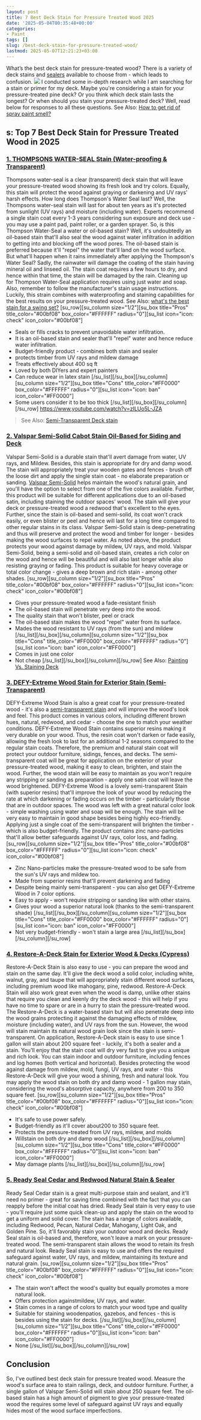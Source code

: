 ```yaml
---
layout: post
title: 7 Best Deck Stain for Pressure Treated Wood 2025
date: '2025-05-04T00:35:48+00:00'
categories:
- Paint
tags: []
slug: /best-deck-stain-for-pressure-treated-wood/
lastmod: 2025-05-07T12:21:23+03:00
---
```


What’s the best deck stain for pressure-treated wood? There is a variety of deck stains and
[sealers](https://pestpolicy.com/best-deck-sealer-for-pressure-treated-wood/)
available to choose from - which leads to confusion.
![](/assets/img/12/Pest-Control.jpg)
I conducted some in-depth research while I am searching for a stain
or primer
for my deck.
Maybe you're considering a stain for your pressure-treated pine deck?
Or you think which deck stain lasts the longest?
Or when should you stain your pressure-treated deck?
Well, read below for responses to all these questions.
See Also:
[How to get rid of spray paint smell?](https://pestpolicy.com/how-to-get-rid-of-spray-paint-smell/)
## s: Top 7 Best Deck Stain for Pressure Treated Wood in 2025
### [1. THOMPSONS WATER-SEAL Stain (Water-proofing & Transparent)](https://www.amazon.com/dp/B00IKVLXYI/?tag=p-policy-20)
Thompsons water-seal is a clear (transparent) deck stain that will leave your pressure-treated wood showing its fresh look and try colors. Equally, this stain will protect the wood against
graying or darkening and UV rays' harsh effects.
[](https://www.amazon.com/dp/B00IKVLXYI/?tag=p-policy-20)
[](https://www.amazon.com/dp/B00C0E0PR2/?tag=p-policy-20)
[](https://www.amazon.com/dp/B00MDVLOBS/?tag=p-policy-20)
[](https://www.amazon.com/dp/B00MV8MWEQ/?tag=p-policy-20)
How long does Thompson's Water Seal last? Well, the Thompsons water-seal stain will last for about ten years as it's protected from sunlight (UV rays) and moisture (including water). Experts recommend a single stain coat every 1-3 years considering sun exposure and deck use - you may use a paint pad, paint roller, or a garden sprayer.
So, is this Thompson Water-Seal a water or oil-based stain? Well, it's undoubtedly an
oil-based stain that'll also seal the wood against water
infiltration in addition to getting into and blocking off the wood pores. The oil-based stain is preferred because it'll "repel" the water that'll land on the wood surface.
But what'll happen when it rains immediately after applying the Thompson's Water Seal? Sadly, the rainwater will damage the coating of the stain having
mineral oil and
linseed oil. The stain coat requires a few hours to dry, and hence within that time, the stain will be damaged by the rain.
Cleaning up for Thompson Water-Seal application requires using just water and soap. Also, remember to follow the manufacturer's stain usage instructions.
Luckily, this strain combines with waterproofing and staining capabilities for the best results on your pressure-treated wood.
See Also:
[what's the best stain for a swing set?](https://pestpolicy.com/best-stain-for-swing-set/)
[su_row][su_column size="1/2"][su_box title="Pros" title_color="#00bf08" box_color="#FFFFFF" radius="0"][su_list icon="icon: check" icon_color="#00bf08"]
- Seals or fills cracks to prevent unavoidable water infiltration.
- It is an oil-based stain and sealer that'll "repel" water and hence reduce water infiltration.
- Budget-friendly product - combines both stain and sealer
- protects timber from UV rays and mildew damage
- Treats effectively about 400 sq ft
- Loved by both DIYers and expert painters
- Can reduce wear in latex stain
[/su_list][/su_box][/su_column][su_column size="1/2"][su_box title="Cons" title_color="#FF0000" box_color="#FFFFFF" radius="0"][su_list icon="icon: ban" icon_color="#FF0000"]
- Some users consider it to be too thick
[/su_list][/su_box][/su_column][/su_row]
https://www.youtube.com/watch?v=zILUo5L-JZA
> See Also:
> [Semi-Transparent Deck stain](https://pestpolicy.com/best-semi-transparent-deck-stain/)
### [2. Valspar Semi-Solid Cabot Stain Oil-Based for Siding and Deck](https://www.amazon.com/dp/B002MADHWE/?tag=p-policy-20)
Valspar Semi-Solid is a durable stain that'll avert damage from water,
UV rays,
and
Mildew. Besides, this stain is appropriate for dry and damp wood. The stain will appropriately treat your wooden gates and fences - brush off the loose dirt and apply the single stain coat - no elaborate preparation or sanding.
[](https://www.amazon.com/dp/B002MADHWE/?tag=p-policy-20)
[](https://www.amazon.com/dp/B00IKVLXYI/?tag=p-policy-20)
[](https://www.amazon.com/dp/B00C0E0PR2/?tag=p-policy-20)
[](https://www.amazon.com/dp/B00MDVLOBS/?tag=p-policy-20)
[](https://www.amazon.com/dp/B00MV8MWEQ/?tag=p-policy-20)
[Valspar Semi-Solid](https://pestpolicy.com/valspar-cabinet-paint/)
helps maintain the wood's natural grain, and you'll have the option to select from one of the five colors available. Further, this product will be suitable for different applications due to an oil-based satin, including staining the outdoor spaces' wood.
The stain will give your deck or pressure-treated wood a redwood that's excellent to the eyes. Further, since the stain is oil-based and semi-solid, its coat won't crack easily, or even blister or peel and hence will last for a long time compared to other regular stains in its class.
Valspar Semi-Solid stain is deep-penetrating and thus will preserve and protect the wood and timber for longer - besides making the wood surfaces to repel water. As noted above, the product protects your wood against damage by mildew, UV rays, and mold.
Valspar Semi-Solid, being a semi-solid and oil-based stain, creates a rich color on the wood and hence will be beautiful and will also last longer while also resisting graying or fading. This product is suitable for heavy coverage or total color change - gives a deep brown and rich stain - among other shades.
[su_row][su_column size="1/2"][su_box title="Pros" title_color="#00bf08" box_color="#FFFFFF" radius="0"][su_list icon="icon: check" icon_color="#00bf08"]
- Gives your pressure-treated wood a fade-resistant finish
- The oil-based stain will penetrate very deep into the wood.
- The quality stain that won't blister, peel or crack
- The oil-based stain makes the wood "repel" water from its surface.
- Mades the wood resistant to UV rays (from the sun) and mildew
[/su_list][/su_box][/su_column][su_column size="1/2"][su_box title="Cons" title_color="#FF0000" box_color="#FFFFFF" radius="0"][su_list icon="icon: ban" icon_color="#FF0000"]
- Comes in just one color
- Not cheap
[/su_list][/su_box][/su_column][/su_row]
See Also:
[Painting Vs. Staining Deck](https://pestpolicy.com/painting-vs-staining-deck/)
### [3. DEFY-Extreme Wood Stain for Exterior Stain (Semi-Transparent)](https://www.amazon.com/dp/B00CQNWO8K/?tag=p-policy-20)
DEFY-Extreme Wood Stain is also a great coat for your pressure-treated wood - it's also a
[semi-transparent stain](https://pestpolicy.com/best-semi-transparent-deck-stain/)
and will improve the wood's look and feel. This product comes in various colors, including different brown hues, natural, redwood, and cedar - choose the one to match your weather conditions.
[](https://www.amazon.com/dp/B00CQNWO8K/?tag=p-policy-20)
[](https://www.amazon.com/dp/B002MADHWE/?tag=p-policy-20)
[](https://www.amazon.com/dp/B00IKVLXYI/?tag=p-policy-20)
[](https://www.amazon.com/dp/B00C0E0PR2/?tag=p-policy-20)
[](https://www.amazon.com/dp/B00MDVLOBS/?tag=p-policy-20)
[](https://www.amazon.com/dp/B00MV8MWEQ/?tag=p-policy-20)
DEFY-Extreme Wood Stain contains superior resins making it very durable on your wood. Thus, the resin coat won't darken or fade easily, allowing the fresh look to last for an additional 1-2 seasons compared to the regular stain coats. Therefore, the premium and natural stain coat will protect your
outdoor furniture,
sidings, fences, and decks.
The
semi-transparent coat will be great for application on the exterior of your pressure-treated wood, making it easy to clean, brighten, and stain the wood. Further, the wood stain will be easy to maintain as you won't require any stripping or sanding as preparation - apply one satin coat will leave the wood brightened.
DEFY-Extreme Wood is a lovely
semi-transparent Stain (with superior resins) that'll improve the look of your wood by reducing the rate at which darkening or fading occurs on the timber - particularly those that are in outdoor spaces. The wood was left with a great natural color look - simple washing using water and soap will be enough.
The stain will be very easy to maintain in good shape besides being highly
eco-friendly. Applying just a single coat of the semi-transparent will brighten the timber - which is also budget-friendly. The product contains zinc nano-particles that'll allow better safeguards against UV rays, color loss, and fading.
[su_row][su_column size="1/2"][su_box title="Pros" title_color="#00bf08" box_color="#FFFFFF" radius="0"][su_list icon="icon: check" icon_color="#00bf08"]
- Zinc Nano-particles make the pressure-treated wood to be safe from the sun's UV rays and mildew too.
- Made from superior resins that'll prevent darkening and fading
- Despite being mainly semi-transparent - you can also get DEFY-Extreme Wood in 7 color options.
- Easy to apply - won't require stripping or sanding like with other stains.
- Gives your wood a superior natural look (thanks to the semi-transparent shade)
[/su_list][/su_box][/su_column][su_column size="1/2"][su_box title="Cons" title_color="#FF0000" box_color="#FFFFFF" radius="0"][su_list icon="icon: ban" icon_color="#FF0000"]
- Not very budget-friendly - won't stain a large area
[/su_list][/su_box][/su_column][/su_row]
### [4. Restore-A-Deck Stain for Exterior Wood & Decks (Cypress)](https://www.amazon.com/dp/B07QL2XT1P/?tag=p-policy-20)
Restore-A-Deck Stain is also easy to use - you can prepare the wood and stain on the same day. It'll give the deck wood a solid color, including white, walnut, gray, and taupe that will appropriately stain different wood surfaces, including premium wood like mahogany, pine, redwood.
[](https://www.amazon.com/dp/B07QL2XT1P/?tag=p-policy-20)
[](https://www.amazon.com/dp/B00CQNWO8K/?tag=p-policy-20)
[](https://www.amazon.com/dp/B002MADHWE/?tag=p-policy-20)
[](https://www.amazon.com/dp/B00IKVLXYI/?tag=p-policy-20)
[](https://www.amazon.com/dp/B00C0E0PR2/?tag=p-policy-20)
[](https://www.amazon.com/dp/B00MDVLOBS/?tag=p-policy-20)
[](https://www.amazon.com/dp/B00MV8MWEQ/?tag=p-policy-20)
Restore-A-Deck Stain will also work great even when the wood is damp, unlike other stains that require you clean and keenly dry the deck wood - this will help if you have no time to spare or are in a hurry to stain the pressure-treated wood.
The Restore-A-Deck is a water-based stain but will also penetrate deep into the wood grains protecting it against the damaging effects of mildew, moisture (including water), and UV rays from the sun. However, the wood will stain maintain its natural wood grain look since the stain is semi-transparent.
On application, Restore-A-Deck stain is easy to use since 1 gallon will stain about 200 square feet - luckily, it's both a
sealer and a stain.
You'll enjoy that the stain coat will dry very fast to give you a unique and rich look. You can stain indoor and outdoor furniture, including
fences and log homes (both vertical and horizontal).
Besides protecting the wood against damage from mildew,
mold, fungi, UV rays, and water - this
Restore-A-Deck will give your wood a shining, fresh and natural look.
You may apply the wood stain on both dry and damp wood - 1
gallon may stain, considering the wood's
absorptive capacity,
anywhere from
200 to 350 square feet.
[su_row][su_column size="1/2"][su_box title="Pros" title_color="#00bf08" box_color="#FFFFFF" radius="0"][su_list icon="icon: check" icon_color="#00bf08"]
- It's safe to use power safely.
- Budget-friendly as it'll cover about200 to 350 square feet.
- Protects the pressure-treated from UV rays, mildew, and molds
- Willstain on both dry and damp wood
[/su_list][/su_box][/su_column][su_column size="1/2"][su_box title="Cons" title_color="#FF0000" box_color="#FFFFFF" radius="0"][su_list icon="icon: ban" icon_color="#FF0000"]
- May damage plants
[/su_list][/su_box][/su_column][/su_row]
### [5. Ready Seal Cedar and Redwood Natural Stain & Sealer](https://www.amazon.com/dp/B00MDVLOBS/?tag=p-policy-20)
Ready Seal Cedar stain is a great multi-purpose stain and sealant, and it'll need no primer - great for saving time combined with the fact that you can reapply before the initial coat has dried.
[](https://www.amazon.com/dp/B00MDVLOBS/?tag=p-policy-20)
[](https://www.amazon.com/dp/B07QL2XT1P/?tag=p-policy-20)
[](https://www.amazon.com/dp/B00CQNWO8K/?tag=p-policy-20)
[](https://www.amazon.com/dp/B002MADHWE/?tag=p-policy-20)
[](https://www.amazon.com/dp/B00IKVLXYI/?tag=p-policy-20)
[](https://www.amazon.com/dp/B00C0E0PR2/?tag=p-policy-20)
[](https://www.amazon.com/dp/B00MDVLOBS/?tag=p-policy-20)
[](https://www.amazon.com/dp/B00MV8MWEQ/?tag=p-policy-20)
Ready Seal stain is very easy to use - you'll require just some quick clean-up and apply the stain on the wood to get a uniform and solid cover.
The stain has a range of colors available, including Redwood, Pecan, Natural Cedar, Mahogany, Light Oak, and Golden Pine. So, it'll favorably stain your outdoor wood and decks.
Ready Seal stain is oil-based and, therefore, won't leave a mark on your pressure-treated wood. The semi-transparent stain allows the wood to retain its fresh and natural look.
Ready Seal stain is easy to use and offers the required safeguard against water, UV rays, and mildew, maintaining its texture and natural grain.
[su_row][su_column size="1/2"][su_box title="Pros" title_color="#00bf08" box_color="#FFFFFF" radius="0"][su_list icon="icon: check" icon_color="#00bf08"]
- The stain won't affect the wood's quality but equally promotes a more natural look.
- Offers protection againstmildew, UV rays, and water.
- Stain comes in a range of colors to match your wood type and quality
- Suitable for staining woodenpatios, gazebos, and fences - this is besides using the stain for decks.
[/su_list][/su_box][/su_column][su_column size="1/2"][su_box title="Cons" title_color="#FF0000" box_color="#FFFFFF" radius="0"][su_list icon="icon: ban" icon_color="#FF0000"]
- None
[/su_list][/su_box][/su_column][/su_row]
## Conclusion
So, I've outlined best deck stain for pressure treated wood. Measure the wood's surface area to stain railings, deck, and outdoor furniture. Further, a single gallon of Valspar Semi-Solid will stain about 250 square feet.
The oil-based stain has a high amount of pigment to give your pressure-treated wood the requires some level of safeguard against UV rays and equally hides most of the wood surface imperfections.
